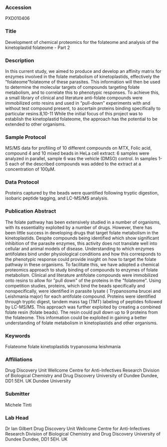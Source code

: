### Accession
PXD010406

### Title
Development of chemical proteomics for the folateome and analysis of the kinetoplastid folateome - Part 2

### Description
In this current study, we aimed to produce and develop an affinity matrix for enzymes involved in the folate metabolism of kinetoplastids, effectively the “folateome”folateome of these parasites. This information will then be used to determine the molecular targets of compounds targeting folate metabolism, and to correlate this to phenotypic responses. To achieve this, a small library of clinical and literature anti-folate compounds were immobilized onto resins and used in “pull-down” experiments with and without test compound present, to ascertain proteins binding specifically to particular resins.8,10-11 While the initial focus of this project was to establish the kinetoplastid folateome, the approach has the potential to be extended to other organisms.

### Sample Protocol
MS/MS data for profiling of 10 different compounds on MTX, Folic acid, compound 4 and 10 mixed beads in HeLa cell extract: 6 samples were analyzed in parallel, sample 6 was the vehicle (DMSO) control. In samples 1-5 each of the described compounds was added to the extract at a concentration of 100µM.

### Data Protocol
Proteins captured by the beads were quantified following tryptic digestion, isobaric peptide tagging, and LC-MS/MS analysis.

### Publication Abstract
The folate pathway has been extensively studied in a number of organisms, with its essentiality exploited by a number of drugs. However, there has been little success in developing drugs that target folate metabolism in the kinetoplastids. Despite compounds being identified which show significant inhibition of the parasite enzymes, this activity does not translate well into cellular and animal models of disease. Understanding to which enzymes antifolates bind under physiological conditions and how this corresponds to the phenotypic response could provide insight on how to target the folate pathway in these organisms. To facilitate this, we have adopted a chemical proteomics approach to study binding of compounds to enzymes of folate metabolism. Clinical and literature antifolate compounds were immobilized onto resins to allow for "pull down" of the proteins in the "folateome". Using competition studies, proteins, which bind the beads specifically and nonspecifically, were identified in parasite lysate ( Trypanosoma brucei and Leishmania major) for each antifolate compound. Proteins were identified through tryptic digest, tandem mass tag (TMT) labeling of peptides followed by LC-MS/MS. This approach was further exploited by creating a combined folate resin (folate beads). The resin could pull down up to 9 proteins from the folateome. This information could be exploited in gaining a better understanding of folate metabolism in kinetoplastids and other organisms.

### Keywords
Folateome folate kinetoplastids trypanosoma leishmania

### Affiliations
Drug Discovery Unit Wellcome Centre for Anti-Infectives Research Division of Biological Chemistry and Drug Discovery University of Dundee Dundee, DD1 5EH. UK
Dundee University

### Submitter
Michele Tinti

### Lab Head
Dr Ian Gilbert
Drug Discovery Unit Wellcome Centre for Anti-Infectives Research Division of Biological Chemistry and Drug Discovery University of Dundee Dundee, DD1 5EH. UK


